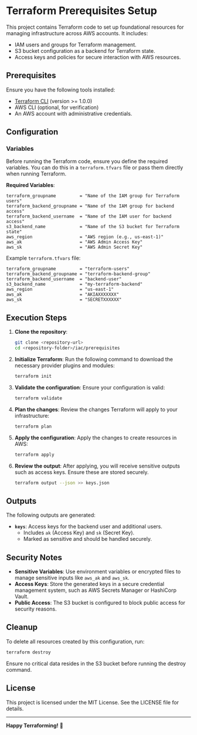 # Terraform Prerequisites Setup

This project contains Terraform code to set up foundational resources for managing infrastructure across AWS accounts. It includes:
- IAM users and groups for Terraform management.
- S3 bucket configuration as a backend for Terraform state.
- Access keys and policies for secure interaction with AWS resources.

## Prerequisites

Ensure you have the following tools installed:
- [Terraform CLI](https://developer.hashicorp.com/terraform/downloads) (version >= 1.0.0)
- AWS CLI (optional, for verification)
- An AWS account with administrative credentials.

## Configuration

### Variables

Before running the Terraform code, ensure you define the required variables. You can do this in a `terraform.tfvars` file or pass them directly when running Terraform.

**Required Variables**:
```hcl
terraform_groupname         = "Name of the IAM group for Terraform users"
terraform_backend_groupname = "Name of the IAM group for backend access"
terraform_backend_username  = "Name of the IAM user for backend access"
s3_backend_name             = "Name of the S3 bucket for Terraform state"
aws_region                  = "AWS region (e.g., us-east-1)"
aws_ak                      = "AWS Admin Access Key"
aws_sk                      = "AWS Admin Secret Key"
```

Example `terraform.tfvars` file:
```hcl
terraform_groupname         = "terraform-users"
terraform_backend_groupname = "terraform-backend-group"
terraform_backend_username  = "backend-user"
s3_backend_name             = "my-terraform-backend"
aws_region                  = "us-east-1"
aws_ak                      = "AKIAXXXXXXX"
aws_sk                      = "SECRETXXXXXX"
```

## Execution Steps

1. **Clone the repository**:
   ```bash
   git clone <repository-url>
   cd <repository-folder>/iac/prerequisites
   ```

2. **Initialize Terraform**:
   Run the following command to download the necessary provider plugins and modules:
   ```bash
   terraform init
   ```

3. **Validate the configuration**:
   Ensure your configuration is valid:
   ```bash
   terraform validate
   ```

4. **Plan the changes**:
   Review the changes Terraform will apply to your infrastructure:
   ```bash
   terraform plan
   ```

5. **Apply the configuration**:
   Apply the changes to create resources in AWS:
   ```bash
   terraform apply
   ```

6. **Review the output**:
   After applying, you will receive sensitive outputs such as access keys. Ensure these are stored securely.
   ```bash
   terraform output --json >> keys.json
   ```

## Outputs

The following outputs are generated:

- **`keys`**: Access keys for the backend user and additional users.
  - Includes `ak` (Access Key) and `sk` (Secret Key).
  - Marked as sensitive and should be handled securely.

## Security Notes

- **Sensitive Variables**: Use environment variables or encrypted files to manage sensitive inputs like `aws_ak` and `aws_sk`.
- **Access Keys**: Store the generated keys in a secure credential management system, such as AWS Secrets Manager or HashiCorp Vault.
- **Public Access**: The S3 bucket is configured to block public access for security reasons.

## Cleanup

To delete all resources created by this configuration, run:
```bash
terraform destroy
```

Ensure no critical data resides in the S3 bucket before running the destroy command.

## License

This project is licensed under the MIT License. See the LICENSE file for details.

---

**Happy Terraforming!** 🚀
